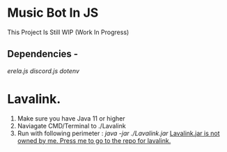 # Music Bot In JS
This Project Is Still WIP (Work In Progress)

## Dependencies -
*erela.js*
*discord.js*
*dotenv*

# Lavalink.
1. Make sure you have Java 11 or higher
2. Naviagate CMD/Terminal to ./Lavalink
3. Run with following perimeter :
*java -jar ./Lavalink.jar*
[Lavalink.jar is not owned by me. Press me to go to the repo for lavalink.](https://github.com/Frederikam/Lavalink)